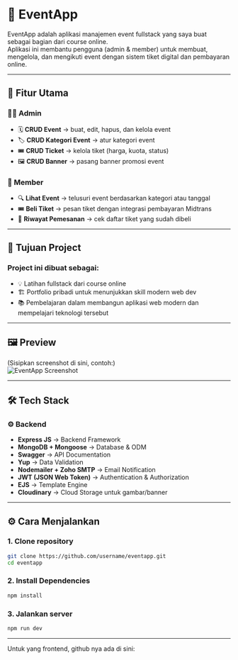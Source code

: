 # 📅 EventApp  

EventApp adalah aplikasi manajemen event fullstack yang saya buat sebagai bagian dari course online.  
Aplikasi ini membantu pengguna (admin & member) untuk membuat, mengelola, dan mengikuti event dengan sistem tiket digital dan pembayaran online.  

---

## 🚀 Fitur Utama  

### 👨‍💻 Admin  
- 🗓️ **CRUD Event** → buat, edit, hapus, dan kelola event  
- 🏷️ **CRUD Kategori Event** → atur kategori event  
- 🎟️ **CRUD Ticket** → kelola tiket (harga, kuota, status)  
- 🖼️ **CRUD Banner** → pasang banner promosi event  

### 🙋 Member  
- 🔍 **Lihat Event** → telusuri event berdasarkan kategori atau tanggal  
- 🎟️ **Beli Tiket** → pesan tiket dengan integrasi pembayaran Midtrans  
- 📂 **Riwayat Pemesanan** → cek daftar tiket yang sudah dibeli  

---

## 🎯 Tujuan Project

### Project ini dibuat sebagai:
- 💡 Latihan fullstack dari course online
- 🏗️ Portfolio pribadi untuk menunjukkan skill modern web dev
- 📚 Pembelajaran dalam membangun aplikasi web modern dan mempelajari teknologi tersebut

---

## 🖼️ Preview  
(Sisipkan screenshot di sini, contoh:)  
![EventApp Screenshot](./screenshot.png)  

---

## 🛠️ Tech Stack   

### ⚙️ Backend  
- **Express JS** → Backend Framework  
- **MongoDB + Mongoose** → Database & ODM  
- **Swagger** → API Documentation  
- **Yup** → Data Validation  
- **Nodemailer + Zoho SMTP** → Email Notification  
- **JWT (JSON Web Token)** → Authentication & Authorization  
- **EJS** → Template Engine  
- **Cloudinary** → Cloud Storage untuk gambar/banner  

---

## ⚙️ Cara Menjalankan  

### 1. Clone repository  
```bash
git clone https://github.com/username/eventapp.git
cd eventapp
```
### 2. Install Dependencies 
```bash
npm install
```
### 3. Jalankan server
```bash
npm run dev
```
---

Untuk yang frontend, github nya ada di sini:


